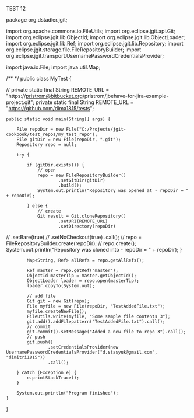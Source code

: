 TEST 12

package org.dstadler.jgit;

import org.apache.commons.io.FileUtils;
import org.eclipse.jgit.api.Git;
import org.eclipse.jgit.lib.ObjectId;
import org.eclipse.jgit.lib.ObjectLoader;
import org.eclipse.jgit.lib.Ref;
import org.eclipse.jgit.lib.Repository;
import org.eclipse.jgit.storage.file.FileRepositoryBuilder;
import org.eclipse.jgit.transport.UsernamePasswordCredentialsProvider;

import java.io.File;
import java.util.Map;

/**
 */
public class MyTest {

//    private static final String REMOTE_URL = "https://pristrom@bitbucket.org/pristrom/jbehave-for-jira-example-project.git";
    private static final String REMOTE_URL = "https://github.com/dima1815/tests";

    public static void main(String[] args) {

        File repoDir = new File("C:/Projects/jgit-cookbook/test_repos/my_test_repo");
        File gitDir = new File(repoDir, ".git");
        Repository repo = null;

        try {

            if (gitDir.exists()) {
                // open
                repo = new FileRepositoryBuilder()
                        .setGitDir(gitDir)
                        .build();
                System.out.println("Repository was opened at - repoDir = " + repoDir);

            } else {
                // create
                Git result = Git.cloneRepository()
                        .setURI(REMOTE_URL)
                        .setDirectory(repoDir)
//                        .setBare(true)
//                        .setNoCheckout(true)
                        .call();
//                repo = FileRepositoryBuilder.create(repoDir);
//                repo.create();
                System.out.println("Repository was cloned into - repoDir = " + repoDir);
            }

            Map<String, Ref> allRefs = repo.getAllRefs();

            Ref master = repo.getRef("master");
            ObjectId masterTip = master.getObjectId();
            ObjectLoader loader = repo.open(masterTip);
            loader.copyTo(System.out);

            // add file
            Git git = new Git(repo);
            File myfile = new File(repoDir, "TestAddedFile.txt");
            myfile.createNewFile();
            FileUtils.write(myfile, "Some sample file contents 3");
            git.add().addFilepattern("TestAddedFile.txt").call();
            // commit
            git.commit().setMessage("Added a new file to repo 3").call();
            // push
            git.push()
                    .setCredentialsProvider(new UsernamePasswordCredentialsProvider("d.stasyuk@gmail.com", "dimitri1815"))
                    .call();

        } catch (Exception e) {
            e.printStackTrace();
        }

        System.out.println("Program finished");
    }

}
